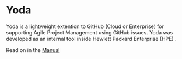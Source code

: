 # Yoda

Yoda is a lightweight extention to GitHub (Cloud or Enterprise) for supporting Agile Project Management using GitHub issues. Yoda was developed as an internal tool inside Hewlett Packard Enterprise (HPE)<!---
 and OpenSources using an MIT license in spring of 2018.
-->
. 

Read on in the [Manual](MANUAL.md)

 